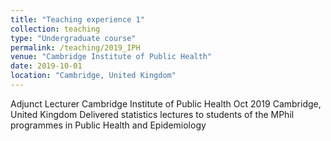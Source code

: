```yaml
---
title: "Teaching experience 1"
collection: teaching
type: "Undergraduate course"
permalink: /teaching/2019_IPH
venue: "Cambridge Institute of Public Health"
date: 2019-10-01
location: "Cambridge, United Kingdom"
---
```


Adjunct Lecturer
Cambridge Institute of Public Health
Oct 2019 
Cambridge, United Kingdom
Delivered statistics lectures to students of the MPhil programmes in Public Health and Epidemiology

